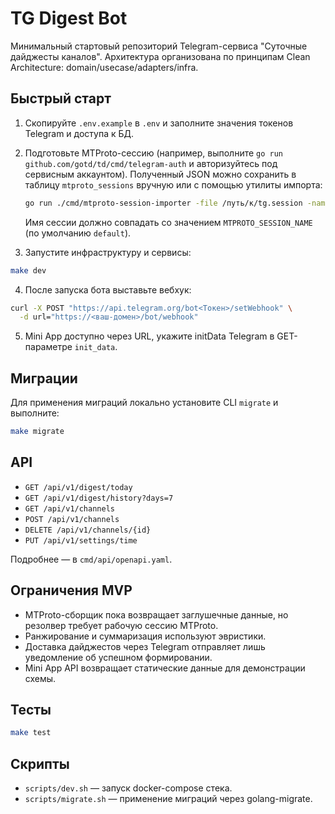 # TG Digest Bot

Минимальный стартовый репозиторий Telegram-сервиса "Суточные дайджесты каналов". Архитектура организована по принципам Clean Architecture: domain/usecase/adapters/infra.

## Быстрый старт

1. Скопируйте `.env.example` в `.env` и заполните значения токенов Telegram и доступа к БД.
2. Подготовьте MTProto-сессию (например, выполните `go run github.com/gotd/td/cmd/telegram-auth` и авторизуйтесь под сервисным
   аккаунтом). Полученный JSON можно сохранить в таблицу `mtproto_sessions` вручную или с помощью утилиты импорта:

   ```bash
   go run ./cmd/mtproto-session-importer -file /путь/к/tg.session -name default
   ```

   Имя сессии должно совпадать со значением `MTPROTO_SESSION_NAME` (по умолчанию `default`).
3. Запустите инфраструктуру и сервисы:

```bash
make dev
```

4. После запуска бота выставьте вебхук:

```bash
curl -X POST "https://api.telegram.org/bot<Токен>/setWebhook" \
  -d url="https://<ваш-домен>/bot/webhook"
```

5. Mini App доступно через URL, укажите initData Telegram в GET-параметре `init_data`.

## Миграции

Для применения миграций локально установите CLI `migrate` и выполните:

```bash
make migrate
```

## API

- `GET /api/v1/digest/today`
- `GET /api/v1/digest/history?days=7`
- `GET /api/v1/channels`
- `POST /api/v1/channels`
- `DELETE /api/v1/channels/{id}`
- `PUT /api/v1/settings/time`

Подробнее — в `cmd/api/openapi.yaml`.

## Ограничения MVP

- MTProto-сборщик пока возвращает заглушечные данные, но резолвер требует рабочую сессию MTProto.
- Ранжирование и суммаризация используют эвристики.
- Доставка дайджестов через Telegram отправляет лишь уведомление об успешном формировании.
- Mini App API возвращает статические данные для демонстрации схемы.

## Тесты

```bash
make test
```

## Скрипты

- `scripts/dev.sh` — запуск docker-compose стека.
- `scripts/migrate.sh` — применение миграций через golang-migrate.

